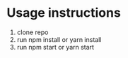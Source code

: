 # Usage instructions

1. clone repo
2. run npm install or yarn install
3. run npm start or yarn start

